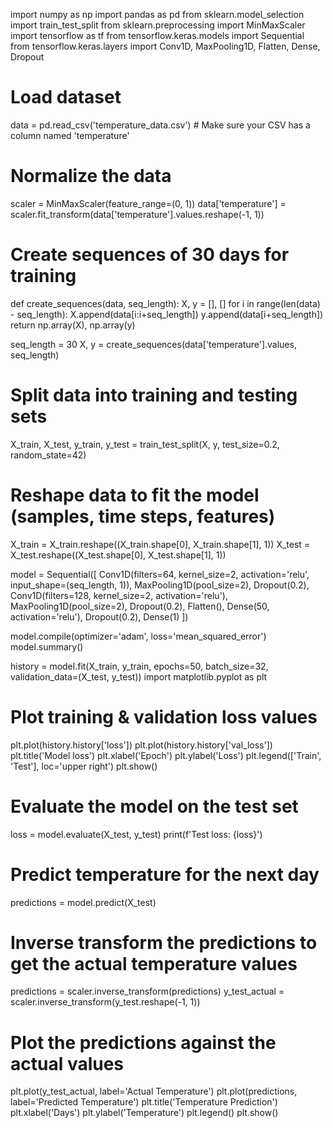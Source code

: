 import numpy as np
import pandas as pd
from sklearn.model_selection import train_test_split
from sklearn.preprocessing import MinMaxScaler
import tensorflow as tf
from tensorflow.keras.models import Sequential
from tensorflow.keras.layers import Conv1D, MaxPooling1D, Flatten, Dense, Dropout


# Load dataset
data = pd.read_csv('temperature_data.csv')  # Make sure your CSV has a column named 'temperature'

# Normalize the data
scaler = MinMaxScaler(feature_range=(0, 1))
data['temperature'] = scaler.fit_transform(data['temperature'].values.reshape(-1, 1))

# Create sequences of 30 days for training
def create_sequences(data, seq_length):
    X, y = [], []
    for i in range(len(data) - seq_length):
        X.append(data[i:i+seq_length])
        y.append(data[i+seq_length])
    return np.array(X), np.array(y)

seq_length = 30
X, y = create_sequences(data['temperature'].values, seq_length)

# Split data into training and testing sets
X_train, X_test, y_train, y_test = train_test_split(X, y, test_size=0.2, random_state=42)

# Reshape data to fit the model (samples, time steps, features)
X_train = X_train.reshape((X_train.shape[0], X_train.shape[1], 1))
X_test = X_test.reshape((X_test.shape[0], X_test.shape[1], 1))

model = Sequential([
    Conv1D(filters=64, kernel_size=2, activation='relu', input_shape=(seq_length, 1)),
    MaxPooling1D(pool_size=2),
    Dropout(0.2),
    Conv1D(filters=128, kernel_size=2, activation='relu'),
    MaxPooling1D(pool_size=2),
    Dropout(0.2),
    Flatten(),
    Dense(50, activation='relu'),
    Dropout(0.2),
    Dense(1)
])

model.compile(optimizer='adam', loss='mean_squared_error')
model.summary()

history = model.fit(X_train, y_train, epochs=50, batch_size=32, validation_data=(X_test, y_test))
import matplotlib.pyplot as plt

# Plot training & validation loss values
plt.plot(history.history['loss'])
plt.plot(history.history['val_loss'])
plt.title('Model loss')
plt.xlabel('Epoch')
plt.ylabel('Loss')
plt.legend(['Train', 'Test'], loc='upper right')
plt.show()

# Evaluate the model on the test set
loss = model.evaluate(X_test, y_test)
print(f'Test loss: {loss}')

# Predict temperature for the next day
predictions = model.predict(X_test)

# Inverse transform the predictions to get the actual temperature values
predictions = scaler.inverse_transform(predictions)
y_test_actual = scaler.inverse_transform(y_test.reshape(-1, 1))

# Plot the predictions against the actual values
plt.plot(y_test_actual, label='Actual Temperature')
plt.plot(predictions, label='Predicted Temperature')
plt.title('Temperature Prediction')
plt.xlabel('Days')
plt.ylabel('Temperature')
plt.legend()
plt.show()
